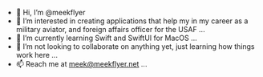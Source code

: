 - 👋 Hi, I’m @meekflyer
- 👀 I’m interested in creating applications that help my in my career as a military aviator, and foreign affairs officer for the USAF ...
- 🌱 I’m currently learning Swift and SwiftUI for MacOS ...
- 💞️ I’m not looking to collaborate on anything yet, just learning how things work here  ...
- 📫 Reach me at meek@meekflyer.net ...

<!---
meekflyer/meekflyer is a ✨ special ✨ repository because its `README.md` (this file) appears on your GitHub profile.
You can click the Preview link to take a look at your changes.
--->
